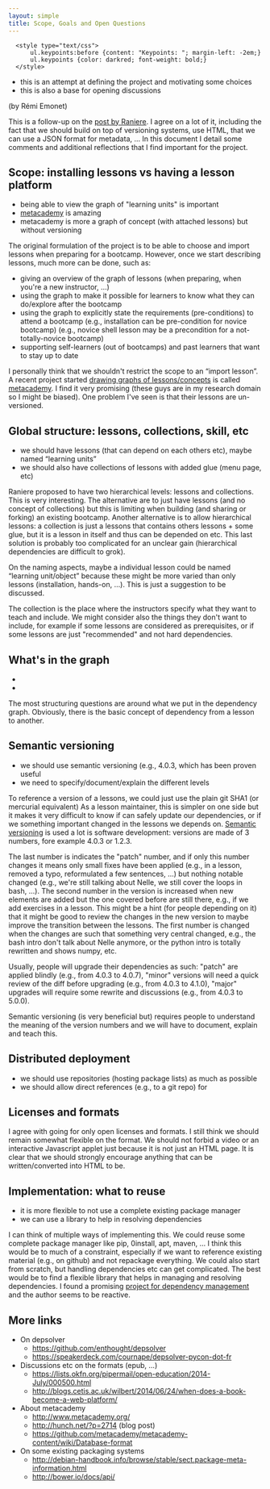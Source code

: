 ```yaml
--- 
layout: simple
title: Scope, Goals and Open Questions
---
```


      <style type="text/css">
          ul.keypoints:before {content: "Keypoints: "; margin-left: -2em;}
          ul.keypoints {color: darkred; font-weight: bold;}
      </style>

<ul class="keypoints">
    <li>this is an attempt at defining the project and motivating some choices</li>
    <li>this is also a base for opening discussions</li>
</ul>

(by Rémi Emonet)

This is a follow-up on the [post by Raniere](http://blog.rgaiacs.com/2014/07/02/import_lesson_is_possible.html).
I agree on a lot of it, including the fact that we should build on top of versioning systems, use HTML, that we can use a JSON format for metadata, …
In this document I detail some comments and additional reflections that I find important for the project.

## Scope: installing lessons vs having a lesson platform

<ul class="keypoints">
    <li>being able to view the graph of "learning units" is important</li>
    <li><a href="http://www.metacademy.org/">metacademy</a> is amazing</li>
    <li>metacademy is more a graph of concept (with attached lessons) but without versioning</li>
</ul>

The original formulation of the project is to be able to choose and import lessons when preparing for a bootcamp.
However, once we start describing lessons, much more can be done, such as:
- giving an overview of the graph of lessons (when preparing, when you're a new instructor, …)
- using the graph to make it possible for learners to know what they can do/explore after the bootcamp
- using the graph to explicitly state the requirements (pre-conditions) to attend a bootcamp (e.g., installation can be pre-condition for novice bootcamp) (e.g., novice shell lesson may be a precondition for a not-totally-novice bootcamp)
- supporting self-learners (out of bootcamps) and past learners that want to stay up to date

I personally think that we shouldn't restrict the scope to an “import lesson”.
A recent project started [drawing graphs of lessons/concepts](http://www.metacademy.org/graphs/concepts/regularization#focus=x6e7glql&mode=explore) is called [metacademy](http://www.metacademy.org/).
I find it very promising (these guys are in my research domain so I might be biased).
One problem I've seen is that their lessons are un-versioned.


## Global structure: lessons, collections, skill, etc

<ul class="keypoints">
    <li>we should have lessons (that can depend on each others etc), maybe named “learning units”</li>
    <li>we should also have collections of lessons with added glue (menu page, etc)</li>
</ul>

Raniere proposed to have two hierarchical levels: lessons and collections.
This is very interesting.
The alternative are to just have lessons (and no concept of collections) but this is limiting when building (and sharing or forking) an existing bootcamp.
Another alternative is to allow hierarchical lessons: a collection is just a lessons that contains others lessons + some glue, but it is a lesson in itself and thus can be depended on etc.
This last solution is probably too complicated for an unclear gain (hierarchical dependencies are difficult to grok).

On the naming aspects, maybe a individual lesson could be named “learning unit/object” because these might be more varied than only lessons (installation, hands-on, …).
This is just a suggestion to be discussed.

The collection is the place where the instructors specify what they want to teach and include.
We might consider also the things they don't want to include, for example if some lessons are considered as prerequisites, or if some lessons are just "recommended" and not hard dependencies.


## What's in the graph

<ul class="keypoints">
    <li></li>
    <li></li>
</ul>

The most structuring questions are around what we put in the dependency graph.
Obviously, there is the basic concept of dependency from a lesson to another.


## Semantic versioning

<ul class="keypoints">
    <li>we should use semantic versioning (e.g., 4.0.3, which has been proven useful</li>
    <li>we need to specify/document/explain the different levels</li>
</ul>

To reference a version of a lessons, we could just use the plain git SHA1 (or mercurial equivalent)
As a lesson maintainer, this is simpler on one side but it makes it very difficult to know if can safely update our dependencies, or if we something important changed in the lessons we depends on.
[Semantic versioning](http://semver.org/) is used a lot is software development: versions are made of 3 numbers, fore example 4.0.3 or 1.2.3.

The last number is indicates the "patch" number, and if only this number changes it means only small fixes have been applied (e.g., in a lesson, removed a typo, reformulated a few sentences, ...) but nothing notable changed (e.g., we're still talking about Nelle, we still cover the loops in bash, ...).
The second number in the version is increased when new elements are added but the one covered before are still there, e.g., if we add exercises in a lesson.
This might be a hint (for people depending on it) that it might be good to review the changes in the new version to maybe improve the transition between the lessons.
The first number is changed when the changes are such that something very central changed, e.g., the bash intro don't talk about Nelle anymore, or the python intro is totally rewritten and shows numpy, etc.

Usually, people will upgrade their dependencies as such: "patch" are applied blindly (e.g., from 4.0.3 to 4.0.7), "minor" versions will need a quick review of the diff before upgrading (e.g., from 4.0.3 to 4.1.0), "major" upgrades will require some rewrite and discussions (e.g., from 4.0.3 to 5.0.0).

Semantic versioning (is very beneficial but) requires people to understand the meaning of the version numbers and we will have to document, explain and teach this.

## Distributed deployment

<ul class="keypoints">
    <li>we should use repositories (hosting package lists) as much as possible</li>
    <li>we should allow direct references (e.g., to a git repo) for </li>
</ul>


## Licenses and formats

I agree with going for only open licenses and formats.
I still think we should remain somewhat flexible on the format.
We should not forbid a video or an interactive Javascript applet just because it is not just an HTML page.
It is clear that we should strongly encourage anything that can be written/converted into HTML to be.

## Implementation: what to reuse

<ul class="keypoints">
    <li>it is more flexible to not use a complete existing package manager</li>
    <li>we can use a library to help in resolving dependencies</li>
</ul>

I can think of multiple ways of implementing this.
We could reuse some complete package manager like pip, 0install, apt, maven, …
I think this would be to much of a constraint, especially if we want to reference existing material (e.g., on github) and not repackage everything.
We could also start from scratch, but handling dependencies etc can get complicated.
The best would be to find a flexible library that helps in managing and resolving dependencies.
I found a promising [project for dependency management](https://github.com/enthought/depsolver) and the author seems to be reactive.





## More links

- On depsolver
  - https://github.com/enthought/depsolver
  - https://speakerdeck.com/cournape/depsolver-pycon-dot-fr
- Discussions etc on the formats (epub, ...)
  - https://lists.okfn.org/pipermail/open-education/2014-July/000500.html
  - http://blogs.cetis.ac.uk/wilbert/2014/06/24/when-does-a-book-become-a-web-platform/
- About metacademy
  - http://www.metacademy.org/
  - http://hunch.net/?p=2714 (blog post)
  - https://github.com/metacademy/metacademy-content/wiki/Database-format
- On some existing packaging systems
  - http://debian-handbook.info/browse/stable/sect.package-meta-information.html
  - http://bower.io/docs/api/
